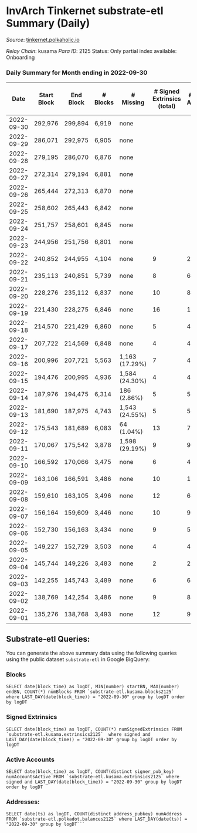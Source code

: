 # InvArch Tinkernet substrate-etl Summary (Daily)

_Source_: [tinkernet.polkaholic.io](https://tinkernet.polkaholic.io)

*Relay Chain*: kusama
*Para ID*: 2125
Status: Only partial index available: Onboarding


### Daily Summary for Month ending in 2022-09-30


| Date | Start Block | End Block | # Blocks | # Missing | # Signed Extrinsics (total) | # Active Accounts | # Addresses with Balances | # Events | # Transfers | # XCM Transfers In | # XCM Transfers Out |
| ---- | ----------- | --------- | -------- | --------- | --------------------------- | ----------------- | ------------------------- | -------- | ----------- | ------------------ | ------------------- |
| 2022-09-30 | 292,976 | 299,894 | 6,919 | none  |  |  | 1,206 |  |   |   |   |
| 2022-09-29 | 286,071 | 292,975 | 6,905 | none  |  |  |  |  |   |   |   |
| 2022-09-28 | 279,195 | 286,070 | 6,876 | none  |  |  |  |  |   |   |   |
| 2022-09-27 | 272,314 | 279,194 | 6,881 | none  |  |  |  |  |   |   |   |
| 2022-09-26 | 265,444 | 272,313 | 6,870 | none  |  |  |  |  |   |   |   |
| 2022-09-25 | 258,602 | 265,443 | 6,842 | none  |  |  |  |  |   |   |   |
| 2022-09-24 | 251,757 | 258,601 | 6,845 | none  |  |  |  |  |   |   |   |
| 2022-09-23 | 244,956 | 251,756 | 6,801 | none  |  |  |  |  |   |   |   |
| 2022-09-22 | 240,852 | 244,955 | 4,104 | none  | 9 | 2 |  | 8,564 | 279  |   |   |
| 2022-09-21 | 235,113 | 240,851 | 5,739 | none  | 8 | 6 |  | 11,706 | 165  |   |   |
| 2022-09-20 | 228,276 | 235,112 | 6,837 | none  | 10 | 8 |  | 14,018 | 264  |   |   |
| 2022-09-19 | 221,430 | 228,275 | 6,846 | none  | 16 | 10 |  | 14,167 | 361  |   |   |
| 2022-09-18 | 214,570 | 221,429 | 6,860 | none  | 5 | 4 |  | 13,919 | 156  |   |   |
| 2022-09-17 | 207,722 | 214,569 | 6,848 | none  | 4 | 4 |  | 13,855 | 124  |   |   |
| 2022-09-16 | 200,996 | 207,721 | 5,563 | 1,163 (17.29%) | 7 | 4 |  | 11,269 | 86  |   |   |
| 2022-09-15 | 194,476 | 200,995 | 4,936 | 1,584 (24.30%) | 4 | 4 |  | 10,018 | 116  |   |   |
| 2022-09-14 | 187,976 | 194,475 | 6,314 | 186 (2.86%) | 5 | 5 |  | 12,821 | 155  |   |   |
| 2022-09-13 | 181,690 | 187,975 | 4,743 | 1,543 (24.55%) | 5 | 5 |  | 9,645 | 122  |   |   |
| 2022-09-12 | 175,543 | 181,689 | 6,083 | 64 (1.04%) | 13 | 7 |  | 12,540 | 274  |   |   |
| 2022-09-11 | 170,067 | 175,542 | 3,878 | 1,598 (29.19%) | 9 | 9 |  | 8,005 | 189  |   |   |
| 2022-09-10 | 166,592 | 170,066 | 3,475 | none  | 6 | 4 |  | 7,127 | 134  |   |   |
| 2022-09-09 | 163,106 | 166,591 | 3,486 | none  | 10 | 10 |  | 7,328 | 281  |   |   |
| 2022-09-08 | 159,610 | 163,105 | 3,496 | none  | 12 | 6 |  | 7,279 | 202  |   |   |
| 2022-09-07 | 156,164 | 159,609 | 3,446 | none  | 10 | 9 |  | 7,225 | 258  |   |   |
| 2022-09-06 | 152,730 | 156,163 | 3,434 | none  | 9 | 5 |  | 7,098 | 163  |   |   |
| 2022-09-05 | 149,227 | 152,729 | 3,503 | none  | 4 | 4 |  | 7,163 | 124  |   |   |
| 2022-09-04 | 145,744 | 149,226 | 3,483 | none  | 2 | 2 |  | 7,044 | 62  |   |   |
| 2022-09-03 | 142,255 | 145,743 | 3,489 | none  | 6 | 6 |  | 7,238 | 214  |   |   |
| 2022-09-02 | 138,769 | 142,254 | 3,486 | none  | 9 | 8 |  | 7,245 | 208  |   |   |
| 2022-09-01 | 135,276 | 138,768 | 3,493 | none  | 12 | 9 |  | 7,402 | 336  |   |   |

## Substrate-etl Queries:
You can generate the above summary data using the following queries using the public dataset `substrate-etl` in Google BigQuery:


### Blocks
```
SELECT date(block_time) as logDT, MIN(number) startBN, MAX(number) endBN, COUNT(*) numBlocks FROM `substrate-etl.kusama.blocks2125`  where LAST_DAY(date(block_time)) = "2022-09-30" group by logDT order by logDT
```


### Signed Extrinsics
```
SELECT date(block_time) as logDT, COUNT(*) numSignedExtrinsics FROM `substrate-etl.kusama.extrinsics2125`  where signed and LAST_DAY(date(block_time)) = "2022-09-30" group by logDT order by logDT
```


### Active Accounts
```
SELECT date(block_time) as logDT, COUNT(distinct signer_pub_key) numAccountsActive FROM `substrate-etl.kusama.extrinsics2125` where signed and LAST_DAY(date(block_time)) = "2022-09-30" group by logDT order by logDT
```


### Addresses:
```
SELECT date(ts) as logDT, COUNT(distinct address_pubkey) numAddress FROM `substrate-etl.polkadot.balances2125` where LAST_DAY(date(ts)) = "2022-09-30" group by logDT```

